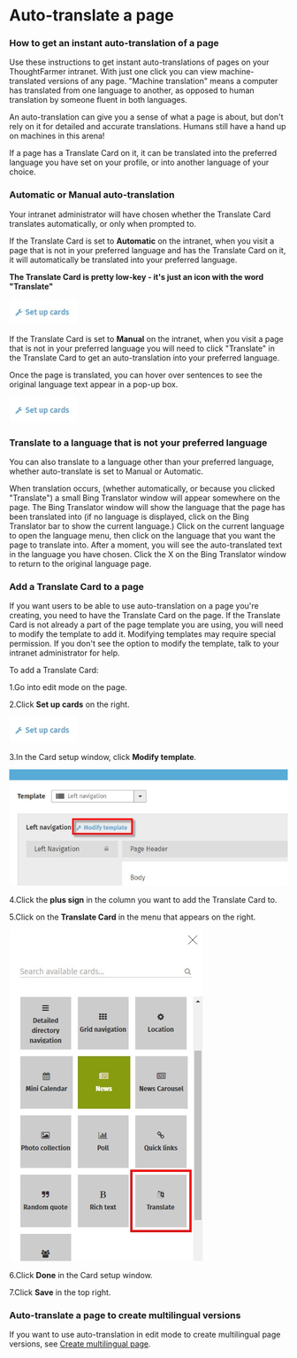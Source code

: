 # Auto-translate a page

### How to get an instant auto-translation of a page

Use these instructions to get instant auto-translations of pages on your ThoughtFarmer intranet. With just one click you can view machine-translated versions of any page. "Machine translation" means a computer has translated from one language to another, as opposed to human translation by someone fluent in both languages.  
  
An auto-translation can give you a sense of what a page is about, but don't rely on it for detailed and accurate translations. Humans still have a hand up on machines in this arena!  
  
If a page has a Translate Card on it, it can be translated into the preferred language you have set on your profile, or into another language of your choice.

### Automatic or Manual auto-translation

Your intranet administrator will have chosen whether the Translate Card translates automatically, or only when prompted to.  
  
If the Translate Card is set to **Automatic** on the intranet, when you visit a page that is not in your preferred language and has the Translate Card on it, it will automatically be translated into your preferred language.  
  
**The Translate Card is pretty low-key - it's just an icon with the word "Translate"**

![](../../.gitbook/assets/1%20%2810%29.jpg)

If the Translate Card is set to **Manual** on the intranet, when you visit a page that is not in your preferred language you will need to click "Translate" in the Translate Card to get an auto-translation into your preferred language.  
  
Once the page is translated, you can hover over sentences to see the original language text appear in a pop-up box.

![](../../.gitbook/assets/1%20%2855%29.jpg)



### Translate to a language that is not your preferred language

You can also translate to a language other than your preferred language, whether auto-translate is set to Manual or Automatic.  
  
When translation occurs, \(whether automatically, or because you clicked "Translate"\) a small Bing Translator window will appear somewhere on the page. The Bing Translator window will show the language that the page has been translated into \(if no language is displayed, click on the Bing Translator bar to show the current language.\) Click on the current language to open the language menu, then click on the language that you want the page to translate into. After a moment, you will see the auto-translated text in the language you have chosen. Click the X on the Bing Translator window to return to the original language page.

### Add a Translate Card to a page

If you want users to be able to use auto-translation on a page you're creating, you need to have the Translate Card on the page. If the Translate Card is not already a part of the page template you are using, you will need to modify the template to add it. Modifying templates may require special permission. If you don't see the option to modify the template, talk to your intranet administrator for help.  
  
To add a Translate Card:

1.Go into edit mode on the page.

2.Click **Set up cards** on the right.

![](../../.gitbook/assets/1%20%28113%29.jpg)

3.In the Card setup window, click **Modify template**.

![](../../.gitbook/assets/2%20%2874%29.jpg)

4.Click the **plus sign** in the column you want to add the Translate Card to.

5.Click on the **Translate Card** in the menu that appears on the right.

![](../../.gitbook/assets/3%20%2864%29.jpg)



6.Click **Done** in the Card setup window.

7.Click **Save** in the top right.

### Auto-translate a page to create multilingual versions

If you want to use auto-translation in edit mode to create multilingual page versions, see [Create multilingual page](create-multilingual-page.md).

  


